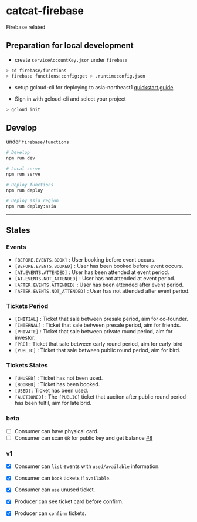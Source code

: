 # catcat-firebase

Firebase related

## Preparation for local development

- create `serviceAccountKey.json` under `firebase`

```bash
> cd firebase/functions
> firebase functions:config:get > .runtimeconfig.json
```

- setup gcloud-cli for deploying to asia-northeast1 [quickstart guide](https://cloud.google.com/sdk/docs/quickstart-macos)

- Sign in with gcloud-cli and select your project

```bash
> gcloud init
```

## Develop

under `firebase/functions`

```bash
# Develop
npm run dev

# Local serve
npm run serve

# Deploy functions
npm run deploy

# Deploy asia region
npm run deploy:asia
```

- - -

## States
### Events
 - `[BEFORE.EVENTS.BOOK]`         : User booking before event occurs.
 - `[BEFORE.EVENTS.BOOKED]`       : User has been booked before event occurs.
 - `[AT.EVENTS.ATTENDED]`         : User has been attended at event period.
 - `[AT.EVENTS.NOT_ATTENDED]`     : User has not attended at event period.
 - `[AFTER.EVENTS.ATTENDED]`      : User has been attended after event period.
 - `[AFTER.EVENTS.NOT_ATTENDED]`  : User has not attended after event period.

### Tickets Period
- `[INITIAL]` : Ticket that sale between presale period, aim for co-founder.
- `[INTERNAL]` : Ticket that sale between presale period, aim for friends.
- `[PRIVATE]` : Ticket that sale between private round period, aim for investor.
- `[PRE]` : Ticket that sale between early round period, aim for early-bird
- `[PUBLIC]` : Ticket that sale between public round period, aim for bird.

### Tickets States
 - `[UNUSED]` : Ticket has not been used.
 - `[BOOKED]` : Ticket has been booked.
 - `[USED]` : Ticket has been used.
 - `[AUCTIONED]` : The `[PUBLIC]` ticket that auciton after public round period has been fulfil, aim for late brid.

### beta
- [ ] Consumer can have physical card.
- [ ] Consumer can scan `QR` for public key and get balance [#8](https://github.com/catcatio/catcat-firebase/issues/8)

### v1
- [x] Consumer can `list` events with `used/available` information.
- [x] Consumer can `book` tickets if `available`.
- [x] Consumer can `use` unused ticket.
- [x] Producer can see ticket card before confirm.
- [x] Producer can `confirm` tickets.

